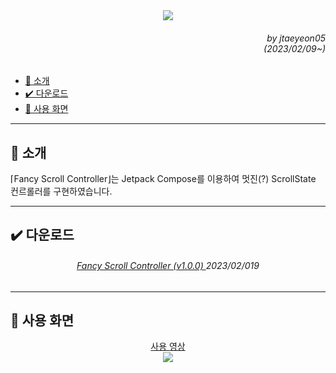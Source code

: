 <div align=center>
    <img src="https://capsule-render.vercel.app/api?type=waving&height=280&fontSize=70&fontAlignY=45&color=auto&customColorList=20&section=header&text=Fancy%20Scroll%20Controller"/>
</div>

<div align=right>
    <h6>
        by jtaeyeon05<br/>
        (2023/02/09~)
    </h6>
</div>

<ul dir="auto">
    <li>
        <a href="https://github.com/error0918/MiniProjects/tree/main/FancyScrollController#-----소개">
            📜 소개
        </a>
    </li>
    <li>
        <a href="https://github.com/error0918/MiniProjects/tree/main/FancyScrollController#-----다운로드">
            ✔️ 다운로드
        </a>
    </li>
    <li>
        <a href="https://github.com/error0918/MiniProjects/tree/main/FancyScrollController#-----사용%20화면">
            📱️ 사용 화면
        </a>
    </li>
</ul>

---

<h2>
    📜 소개
</h2>

⌈Fancy Scroll Controller⌋는 Jetpack Compose를 이용하여 멋진(?) ScrollState 컨르롤러를 구현하였습니다.

---

<h2>
    ✔️ 다운로드
</h2>

<div align=center>
    <h6>
        <a href="https://github.com/error0918/MiniProjects/raw/main/WowPhoneNumber/apks/Fancy%20Scroll%20Controller%20(v1.0.0).apk">
            Fancy Scroll Controller (v1.0.0)
        </a>
        2023/02/019
    </h6>
</div>

---

<h2>
    📱️ 사용 화면
</h2>

<div align="center">
    <a href="https://youtube.com/shorts/izG3MdxxcF0?feature=share">
        사용 영상
        <br/>
    </a>
</div>

<div align=center>
    <img src="https://capsule-render.vercel.app/api?type=waving&height=200&color=auto&customColorList=20&section=footer&desc=Copyright%202023.%20jtaeyeon05%20all%20rights%20reserved"/>
</div>